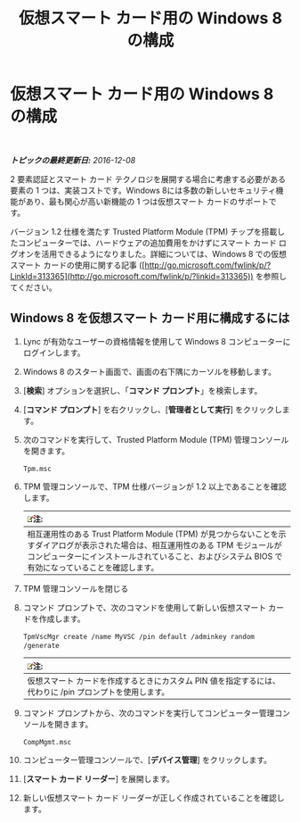 ﻿---
title: 仮想スマート カード用の Windows 8 の構成
TOCTitle: 仮想スマート カード用の Windows 8 の構成
ms:assetid: 4916c167-4ee3-4f3e-b65c-33e588595112
ms:mtpsurl: https://technet.microsoft.com/ja-jp/library/Dn308564(v=OCS.15)
ms:contentKeyID: 56270067
ms.date: 12/10/2016
mtps_version: v=OCS.15
ms.translationtype: HT
---

# 仮想スマート カード用の Windows 8 の構成

 

_**トピックの最終更新日:** 2016-12-08_

2 要素認証とスマート カード テクノロジを展開する場合に考慮する必要がある要素の 1 つは、実装コストです。Windows 8には多数の新しいセキュリティ機能があり、最も関心が高い新機能の 1 つは仮想スマート カードのサポートです。

バージョン 1.2 仕様を満たす Trusted Platform Module (TPM) チップを搭載したコンピューターでは、ハードウェアの追加費用をかけずにスマート カード ログオンを活用できるようになりました。詳細については、Windows 8 での仮想スマート カードの使用に関する記事 ([http://go.microsoft.com/fwlink/p/?LinkId=313365](http://go.microsoft.com/fwlink/p/?linkid=313365)) を参照してください。

## Windows 8 を仮想スマート カード用に構成するには

1.  Lync が有効なユーザーの資格情報を使用して Windows 8 コンピューターにログインします。

2.  Windows 8 のスタート画面で、画面の右下隅にカーソルを移動します。

3.  \[**検索**\] オプションを選択し、「**コマンド プロンプト**」を検索します。

4.  \[**コマンド プロンプト**\] を右クリックし、\[**管理者として実行**\] をクリックします。

5.  次のコマンドを実行して、Trusted Platform Module (TPM) 管理コンソールを開きます。
    
        Tpm.msc

6.  TPM 管理コンソールで、TPM 仕様バージョンが 1.2 以上であることを確認します。
    
    <table>
    <thead>
    <tr class="header">
    <th><img src="images/Gg412781.note(OCS.15).gif" title="note" alt="note" />注:</th>
    </tr>
    </thead>
    <tbody>
    <tr class="odd">
    <td>相互運用性のある Trust Platform Module (TPM) が見つからないことを示すダイアログが表示された場合は、相互運用性のある TPM モジュールがコンピューターにインストールされていること、およびシステム BIOS で有効になっていることを確認します。</td>
    </tr>
    </tbody>
    </table>


7.  TPM 管理コンソールを閉じる

8.  コマンド プロンプトで、次のコマンドを使用して新しい仮想スマート カードを作成します。
    
        TpmVscMgr create /name MyVSC /pin default /adminkey random /generate
    
    <table>
    <thead>
    <tr class="header">
    <th><img src="images/Gg412781.note(OCS.15).gif" title="note" alt="note" />注:</th>
    </tr>
    </thead>
    <tbody>
    <tr class="odd">
    <td>仮想スマート カードを作成するときにカスタム PIN 値を指定するには、代わりに /pin プロンプトを使用します。</td>
    </tr>
    </tbody>
    </table>


9.  コマンド プロンプトから、次のコマンドを実行してコンピューター管理コンソールを開きます。
    
        CompMgmt.msc

10. コンピューター管理コンソールで、\[**デバイス管理**\] をクリックします。

11. \[**スマート カード リーダー**\] を展開します。

12. 新しい仮想スマート カード リーダーが正しく作成されていることを確認します。

